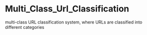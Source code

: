 # Multi_Class_Url_Classification
multi-class URL classification system, where URLs are classified into different categories
